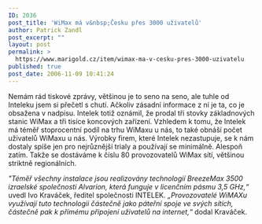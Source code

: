 ```yaml
---
ID: 2036
post_title: 'WiMax má v&nbsp;Česku přes 3000 uživatelů'
author: Patrick Zandl
post_excerpt: ""
layout: post
permalink: >
  https://www.marigold.cz/item/wimax-ma-v-cesku-pres-3000-uzivatelu
published: true
post_date: 2006-11-09 10:41:24
---
```

<texy>Nemám rád tiskové zprávy, většinou je to seno na seno, ale tuhle od Inteleku jsem si přečetl s chutí. Ačkoliv zásadní informace z ní je ta, co je obsažena v nadpisu. Intelek totiž oznámil, že prodal tři stovky základnových stanic WiMax a tři tisíce koncových zařízení. Vzhledem k tomu, že Intelek má téměř stoprocentní podíl na trhu WiMaxu u nás, to také obnáší počet uživatelů WiMaxu u nás. Výrobky firem, které Intelek nezastupuje, se k nám dostaly spíše jen pro nejrůznější trialy a používají se minimálně. Alespoň zatím. Takže se dostáváme k číslu 80 provozovatelů WiMax sítí, většinou striktně regionálních. 

<em>"Téměř všechny instalace jsou realizovány technologií BreezeMax 3500 izraelské společnosti Alvarion, která funguje v licenčním pásmu 3,5 GHz,“</em> uvedl Ivo Kraváček, ředitel společnosti INTELEK. <em>„Provozovatelé WiMAXu využívají tuto technologii částečně jako páteřní spoje ve svých sítích, částečně pak k přímému připojení uživatelů na internet,“</em> dodal Kraváček.